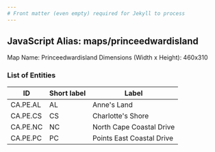 ```yaml
---
# Front matter (even empty) required for Jekyll to process
---
```


## JavaScript Alias: maps/princeedwardisland

Map Name: Princeedwardisland
Dimensions (Width x Height): 460x310





### List of Entities

ID | Short label | Label
---|---|---|
CA.PE.AL|AL|Anne's Land
CA.PE.CS|CS|Charlotte's Shore
CA.PE.NC|NC|North Cape Coastal Drive
CA.PE.PC|PC|Points East Coastal Drive

